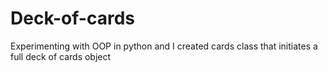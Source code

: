 # Deck-of-cards
Experimenting with OOP in python and I created cards class that initiates a full deck of cards object
